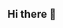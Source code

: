 ## Hi there 👋

<!--
**Ingrydkamilly1anoc/Ingrydkamilly1anoc** is a ✨ _special_ ✨ repository because its `README.md` (this file) appears on your GitHub profile.

Here are some ideas to get you started:

- 🔭 I’m currently working on nao trabalho, apenas estudo no momento.
- 🌱 I’m currently learning tecnologia e inglês.
- 👯 I’m looking to collaborate on tudo.
- 🤔 I’m looking for help with tecnologia.
- 💬 Ask me about não tenho pergunta específica.
- 😄 Pronouns: ela/dela.
- ⚡ Fun fact: sou boa na cozinha.
